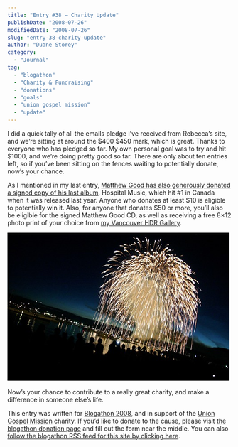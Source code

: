 ```yaml
---
title: "Entry #38 – Charity Update"
publishDate: "2008-07-26"
modifiedDate: "2008-07-26"
slug: "entry-38-charity-update"
author: "Duane Storey"
category:
  - "Journal"
tag:
  - "blogathon"
  - "Charity & Fundraising"
  - "donations"
  - "goals"
  - "union gospel mission"
  - "update"
---
```


I did a quick tally of all the emails pledge I’ve received from Rebecca’s site, and we’re sitting at around the $400 $450 mark, which is great. Thanks to everyone who has pledged so far. My own personal goal was to try and hit $1000, and we’re doing pretty good so far. There are only about ten entries left, so if you’ve been sitting on the fences waiting to potentially donate, now’s your chance.

As I mentioned in my last entry, [Matthew Good has also generously donated a signed copy of his last album](http://www.migratorynerd.com/2008/07/entry-37-signed-copy-of-matthew-goods-hospital-music/), Hospital Music, which hit #1 in Canada when it was released last year. Anyone who donates at least $10 is eligible to potentially win it. Also, for anyone that donates $50 or more, you’ll also be eligible for the signed Matthew Good CD, as well as receiving a free 8×12 photo print of your choice from [my Vancouver HDR Gallery](http://duanestorey.smugmug.com/gallery/3418360_rtJCf#191460517_NaefR).

![Fireworks](_images/entry-38--charity-update-1.jpg)

Now’s your chance to contribute to a really great charity, and make a difference in someone else’s life.

This entry was written for [Blogathon 2008](http://www.migratorynerd.com/tag/blogathon), and in support of the [Union Gospel Mission](http://ugm.ca) charity. If you’d like to donate to the cause, please visit [the blogathon donation page](http://miss604.com/blogathon) and fill out the form near the middle. You can also [follow the blogathon RSS feed for this site by clicking here](http://www.migratorynerd.com/tag/blogathon/feed).